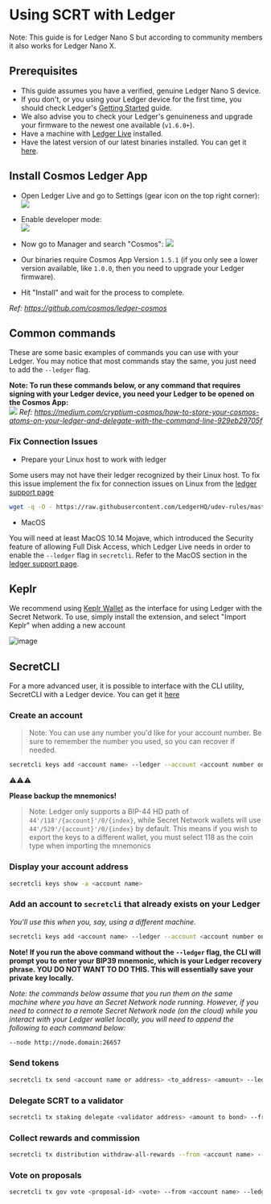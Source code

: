 # Using SCRT with Ledger

Note: This guide is for Ledger Nano S but according to community members it also works for Ledger Nano X.

## Prerequisites

- This guide assumes you have a verified, genuine Ledger Nano S device.
- If you don't, or you using your Ledger device for the first time, you should check Ledger's [Getting Started](https://support.ledger.com/hc/en-us/sections/360001415213-Getting-started) guide.
- We also advise you to check your Ledger's genuineness and upgrade your firmware to the newest one available (`v1.6.0+`).
- Have a machine with [Ledger Live](https://www.ledger.com/ledger-live) installed.
- Have the latest version of our latest binaries installed. You can get it [here](https://github.com/scrtlabs/SecretNetwork/releases/latest).

## Install Cosmos Ledger App

- Open Ledger Live and go to Settings (gear icon on the top right corner):
  ![](https://raw.githubusercontent.com/cosmos/ledger-cosmos/master/docs/img/cosmos_app1.png)

- Enable developer mode:  
  ![](https://raw.githubusercontent.com/cosmos/ledger-cosmos/master/docs/img/cosmos_app2.png)

- Now go to Manager and search "Cosmos":
  ![](https://raw.githubusercontent.com/cosmos/ledger-cosmos/master/docs/img/cosmos_app3.png)

- Our binaries require Cosmos App Version `1.5.1` (if you only see a lower version available, like `1.0.0`, then you need to upgrade your Ledger firmware).

- Hit "Install" and wait for the process to complete.

_Ref: https://github.com/cosmos/ledger-cosmos_

## Common commands

These are some basic examples of commands you can use with your Ledger. You may notice that most commands stay the same, you just need to add the `--ledger` flag.

**Note: To run these commands below, or any command that requires signing with your Ledger device, you need your Ledger to be opened on the Cosmos App:**  
![](https://miro.medium.com/max/1536/1*Xfi5_ScAiFn6rr9YBjgFFw.jpeg)
_Ref: https://medium.com/cryptium-cosmos/how-to-store-your-cosmos-atoms-on-your-ledger-and-delegate-with-the-command-line-929eb29705f_

### Fix Connection Issues

* Prepare your Linux host to work with ledger

Some users may not have their ledger recognized by their Linux host. To fix this issue implement the fix for connection issues on Linux from the [ledger support page](https://support.ledger.com/hc/en-us/articles/115005165269-Connection-issues-with-Windows-or-Linux)

```bash
wget -q -O - https://raw.githubusercontent.com/LedgerHQ/udev-rules/master/add_udev_rules.sh | sudo bash
```

* MacOS 

You will need at least MacOS 10.14 Mojave, which introduced the Security feature of allowing Full Disk Access, which Ledger Live needs in order to enable the `--ledger` flag in `secretcli`. Refer to the MacOS section in the [ledger support page](https://support.ledger.com/hc/en-us/articles/115005165269-Connection-issues-with-Windows-or-Linux).

## Keplr

We recommend using [Keplr Wallet](https://keplr.xyz/) as the interface for using Ledger with the Secret Network. To use, simply install the extension, and select "Import Keplr" when adding a new account

![image](https://user-images.githubusercontent.com/16579705/114312311-ee925100-9afa-11eb-9d89-1a2c78281fc3.png) 

## SecretCLI

For a more advanced user, it is possible to interface with the CLI utility, SecretCLI with a Ledger device. You can get it [here](https://github.com/scrtlabs/SecretNetwork/releases/latest)

### Create an account

> Note: You can use any number you'd like for your account number. Be sure to remember the number you used, so you can recover if needed.

```bash
secretcli keys add <account name> --ledger --account <account number on your Ledger> --legacy-hd-path
```

:warning::warning::warning:

**Please backup the mnemonics!**

> Note: Ledger only supports a BIP-44 HD path of `44'/118'/{account}'/0/{index}`, while Secret Network wallets will use `44'/529'/{account}'/0/{index}` by default. This means if you wish to export the keys to a different wallet, you must select 118 as the coin type when importing the mnemonics

### Display your account address

```bash
secretcli keys show -a <account name>
```

### Add an account to `secretcli` that already exists on your Ledger

_You'll use this when you, say, using a different machine._

```bash
secretcli keys add <account name> --ledger --account <account number on your Ledger> --recover --legacy-hd-path
```

**Note! If you run the above command without the `--ledger` flag, the CLI will prompt you to enter your BIP39 mnemonic, which is your Ledger recovery phrase. YOU DO NOT WANT TO DO THIS. This will essentially save your private key locally.**

_Note: the commands below assume that you run them on the same machine where you have an Secret Network node running. However, if you need to connect to a remote Secret Network node (on the cloud) while you interact with your Ledger wallet locally, you will need to append the following to each command below:_

```bash
--node http://node.domain:26657
```

### Send tokens

```bash
secretcli tx send <account name or address> <to_address> <amount> --ledger 
```

### Delegate SCRT to a validator

```bash
secretcli tx staking delegate <validator address> <amount to bond> --from <account key> --ledger
```

### Collect rewards and commission

```bash
secretcli tx distribution withdraw-all-rewards --from <account name> --gas auto --commission --ledger
```

### Vote on proposals

```bash
secretcli tx gov vote <proposal-id> <vote> --from <account name> --ledger
```

